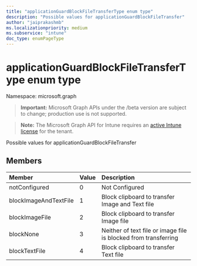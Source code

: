 ```yaml
---
title: "applicationGuardBlockFileTransferType enum type"
description: "Possible values for applicationGuardBlockFileTransfer"
author: "jaiprakashmb"
ms.localizationpriority: medium
ms.subservice: "intune"
doc_type: enumPageType
---
```


# applicationGuardBlockFileTransferType enum type

Namespace: microsoft.graph

> **Important:** Microsoft Graph APIs under the /beta version are subject to change; production use is not supported.

> **Note:** The Microsoft Graph API for Intune requires an [active Intune license](https://go.microsoft.com/fwlink/?linkid=839381) for the tenant.

Possible values for applicationGuardBlockFileTransfer

## Members
|Member|Value|Description|
|:---|:---|:---|
|notConfigured|0|Not Configured|
|blockImageAndTextFile|1|Block clipboard to transfer Image and Text file|
|blockImageFile|2|Block clipboard to transfer Image file|
|blockNone|3|Neither of text file or image file is blocked from transferring|
|blockTextFile|4|Block clipboard to transfer Text file|
